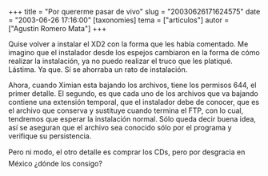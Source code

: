 +++
title = "Por quererme pasar de vivo"
slug = "20030626171624575"
date = "2003-06-26 17:16:00"
[taxonomies]
tema = ["articulos"]
autor = ["Agustin Romero Mata"]
+++

Quise volver a instalar el XD2 con la forma que les había comentado. Me
imagino que el instalador desde los espejos cambiaron en la forma de
cómo realizar la instalación, ya no puedo realizar el truco que les
platiqué. Lástima. Ya que. Sí se ahorraba un rato de instalación.

<!-- more -->
Ahora, cuando Ximian esta bajando los archivos, tiene los permisos 644,
el primer detalle. El segundo, es que cada uno de los archivos que va
bajando contiene una extensión temporal, que el instalador debe de
conocer, que es el archivo que conserva y sustituye cuando termina el
FTP, con lo cual, tendremos que esperar la instalación normal. Sólo
queda decir buena idea, así se aseguran que el archivo sea conocido sólo
por el programa y verifique su persistencia.

Pero ni modo, el otro detalle es comprar los CDs, pero por desgracia en
México ¿dónde los consigo?


